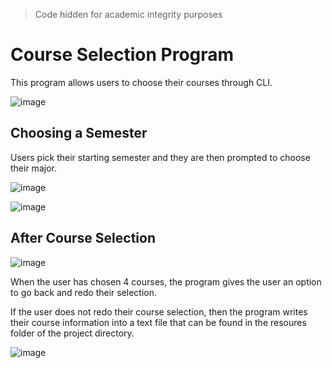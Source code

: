 >Code hidden for academic integrity purposes

# Course Selection Program
This program allows users to choose their courses through CLI.

![image](https://user-images.githubusercontent.com/104743984/180637941-cd7c3107-dc22-41e4-bb67-b4967c7d8182.png)

## Choosing a Semester
Users pick their starting semester and they are then prompted to choose their major.

![image](https://user-images.githubusercontent.com/104743984/180637847-c964fd27-0eb6-4baa-ba18-0fc144732192.png)

![image](https://user-images.githubusercontent.com/104743984/180637865-342ec159-be93-4f17-b089-19915f2b59d7.png)

## After Course Selection

![image](https://user-images.githubusercontent.com/104743984/180637786-33914ca9-594b-4869-9c5f-f600d9eb1b41.png)

When the user has chosen 4 courses, the program gives the user an option to go back and redo their selection.

If the user does not redo their course selection, then the program writes their course information into a text file that can be found in the resoures folder of the project directory.

![image](https://user-images.githubusercontent.com/104743984/180637808-cabe9406-98f9-4b2b-8c6f-1d6ae30b6ab6.png)
